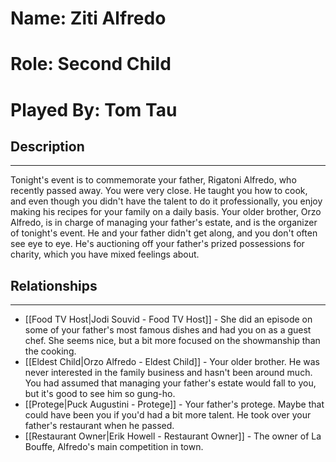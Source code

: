 # Name: Ziti Alfredo
# Role: Second Child
# Played By: Tom Tau

## Description
---
Tonight's event is to commemorate your father, Rigatoni Alfredo, who recently passed away. You were very close. He taught you how to cook, and even though you didn't have the talent to do it professionally, you enjoy making his recipes for your family on a daily basis. Your older brother, Orzo Alfredo, is in charge of managing your father's estate, and is the organizer of tonight's event. He and your father didn't get along, and you don't often see eye to eye. He's auctioning off your father's prized possessions for charity, which you have mixed feelings about.

## Relationships
---
- [[Food TV Host|Jodi Souvid - Food TV Host]]  - She did an episode on some of your father's most famous dishes and had you on as a guest chef. She seems nice, but a bit more focused on the showmanship than the cooking.
- [[Eldest Child|Orzo Alfredo - Eldest Child]]  - Your older brother. He was never interested in the family business and hasn't been around much. You had assumed that managing your father's estate would fall to you, but it's good to see him so gung-ho.
- [[Protege|Puck Augustini - Protege]]  - Your father's protege. Maybe that could have been you if you'd had a bit more talent. He took over your father's restaurant when he passed.
- [[Restaurant Owner|Erik Howell - Restaurant Owner]]  - The owner of La Bouffe, Alfredo's main competition in town.